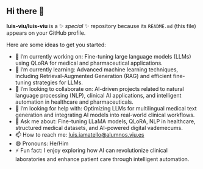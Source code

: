 ## Hi there 👋

**luis-viu/luis-viu** is a ✨ _special_ ✨ repository because its `README.md` (this file) appears on your GitHub profile.

Here are some ideas to get you started:

- 🔭 I’m currently working on: Fine-tuning large language models (LLMs) using QLoRA for medical and pharmaceutical applications.
- 🌱 I’m currently learning: Advanced machine learning techniques, including Retrieval-Augmented Generation (RAG) and efficient fine-tuning strategies for LLMs.
- 👯 I’m looking to collaborate on: AI-driven projects related to natural language processing (NLP), clinical AI applications, and intelligent automation in healthcare and pharmaceuticals.
- 🤔 I’m looking for help with: Optimizing LLMs for multilingual medical text generation and integrating AI models into real-world clinical workflows.
- 💬 Ask me about: Fine-tuning LLaMA models, QLoRA, NLP in healthcare, structured medical datasets, and AI-powered digital vademecums.
- 📫 How to reach me: luis.jamatello@alumnos.viu.es
- 😄 Pronouns: He/Him
- ⚡ Fun fact: I enjoy exploring how AI can revolutionize clinical laboratories and enhance patient care through intelligent automation.

